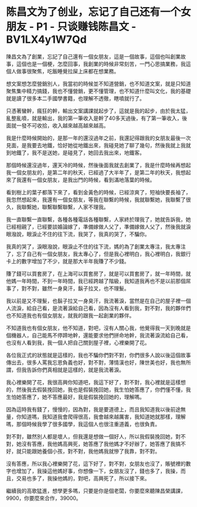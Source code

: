 # 陈昌文为了创业，忘记了自己还有一个女朋友 - P1 - 只谈赚钱陈昌文 - BV1LX4y1W7Qd

陳昌文為了創業，忘記了自己還有一個女朋友，這是一個故事，這個也叫創業故事，這個也是一個梗，怎麼回事，我創業的時候非常刻苦，一門心思搞業務，我這個人做事很聚焦，吃飯睡覺拉屎上床都在想業務。

想文案想怎麼營銷別人，我當初的時候並不知道營銷，也不知道文案，就是只知道聚焦集中精力搞錢，我也不懂營銷，更不懂管理，也不知道什麼叫文化，我的基礎就是讀了很多本二手國學書籍，也理解不透徹，瞎噴就行了。

只憑著蠻幹，瘋狂的幹，輸出文案講課就起步了，這就是我的起步，由於我太猛，亂整亂噴，就是輸出，我的第一筆收入是幹了40多天過後，有了第一筆收入，後面就一發不可收拾，收入越來越高越來越高。

我是什麼時候開始的，是那一年的還沒過年之前，我還記得跟我的女朋友最後一次見面，是我要去地鐵，恰好她從地鐵出來，我碰見她了聊了幾句，然後我就上我就到地鐵了，我不是送她，是碰見了，她回去我出來，地鐵客。

那個時候還沒過年，還天冷的時候，然後後面我就去創業了，我是什麼時候再想起我一個女朋友的，是第二年的秋天，已經過了大半年了，是第二年的秋天，我想起來了我還有一個女朋友，是我出門的時候，看到滿地落葉的時候。

看到樹上的葉子都落下來了，看到金黃色的時候，已經涼爽了，短袖快要長袖了，我忽然想起來，我還有一個女朋友，等我在聯繫的時候，我就聯繫她，我聯繫了很久，我聯繫她，聯繫聯繫聯繫，人家不理我。

我一直聯繫一直聯繫，各種各種電話各種聯繫，人家終於理我了，她就告訴我，她已經相親了，已經要談婚論嫁了，準備嫁做人父了，準備嫁做人父了，然後我就淚眼潑說，眼淚止不住的往下流，我哭了，我真的哭了，不騙你。

我真的哭了，淚眼潑說，眼淚止不住的往下流，媽的為了創業太專注，我太專注了，忘了自己有一個女朋友，我太專心了，但是我心裡明白，我心裡明白，我銀行卡上的數字增加了不少，就是那大半年我賺了不少錢。

賺了錢可以買套房了，在上海可以買套房了，就是可以買套房了，就一年時間，就他媽一年時間，不到一年時間，我已經跨越了階級，我知道我再也不是以前那個屌事了，對不對，雖然一身臭汗，鬍子拉叉，也不理髮。

我以前是又不理髮，也鬍子拉叉一身臭汗，我流著淚，當然是在自己的屋子裡一個人流淚，給自己看，是流著淚給自己看，因為沒有人看到我，對不對，我的夥伴們也不知道我也有個女朋友，就我的跟我一起創業的夥伴。

不知道我也有個女朋友，他不知道，對吧，沒有人關心我，他覺得我一天到晚就是個機器人，自己能馬不停蹄地幹，還能要求他們拼命地幹，我流著淚流給自己看，也沒有人看到我，我一個人把自己關到屋子裡，心裡樂開了花。

各位我正式的狀態就是這樣的，我也不騙你們對不對，你們很多人說以後這個故事傳出去，很多人罵我忘恩負義也好，對不對，薄情漢也好，陳世美也好，我也無所謂，但我告訴你們真相就是這樣的，就是我流著淚。

我心裡樂開了花，我很高興你知道吧，我這下好了，對不對，我心裡就是這樣想的，然後我去假裝挽回她，我也是假裝挽回她，我生怕她答應了，你們懂不懂，我生怕她答應了，她不答應最好，我是假裝挽回她的，理解嗎。

因為這時我有錢了，慢慢的，因為對，我是要道德上，而且我知道我以後前途無量，你知道嗎，我知道我會爬得很高，我會越來越厲害，我知道她就那樣，理解嗎，那個時候我學了很多國學，我這個人也很注重道義，也很負責。

對不對，雖然別人都是壞人，但我還是想做一個好人，所以我假裝挽回她，對不對，她沒有答應，我他媽高興死，她答應了我他媽才不好辦了，她答應了我搞不好，就只能跟她養個小孩，對不對，我他媽我就慘了我靠，對不對。

沒有答應，所以我心裡樂開了花，這下好了，對不對，女朋友也沒了，賬號裡的數字也增加了，我操這他媽好事，你想像一下，女朋友沒了，錢也多了，我操，而且，交易也多了，我操他媽的，對吧，高興死了，所以接下來。

繼續我的高歌猛進，想學更多嗎，只要是你是個老闆，你要麼來聽陳昌榮講課，9900，你要麼來合作，39000。

